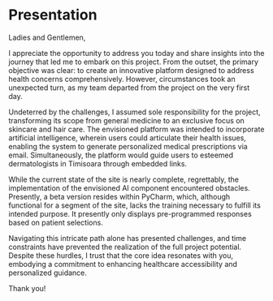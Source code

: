 # Presentation

Ladies and Gentlemen,

I appreciate the opportunity to address you today and share insights into the journey that led me to embark on this project. From the outset, the primary objective was clear: to create an innovative platform designed to address health concerns comprehensively. However, circumstances took an unexpected turn, as my team departed from the project on the very first day.

Undeterred by the challenges, I assumed sole responsibility for the project, transforming its scope from general medicine to an exclusive focus on skincare and hair care. The envisioned platform was intended to incorporate artificial intelligence, wherein users could articulate their health issues, enabling the system to generate personalized medical prescriptions via email. Simultaneously, the platform would guide users to esteemed dermatologists in Timisoara through embedded links.

While the current state of the site is nearly complete, regrettably, the implementation of the envisioned AI component encountered obstacles. Presently, a beta version resides within PyCharm, which, although functional for a segment of the site, lacks the training necessary to fulfill its intended purpose. It presently only displays pre-programmed responses based on patient selections.

Navigating this intricate path alone has presented challenges, and time constraints have prevented the realization of the full project potential. Despite these hurdles, I trust that the core idea resonates with you, embodying a commitment to enhancing healthcare accessibility and personalized guidance.

Thank you!
